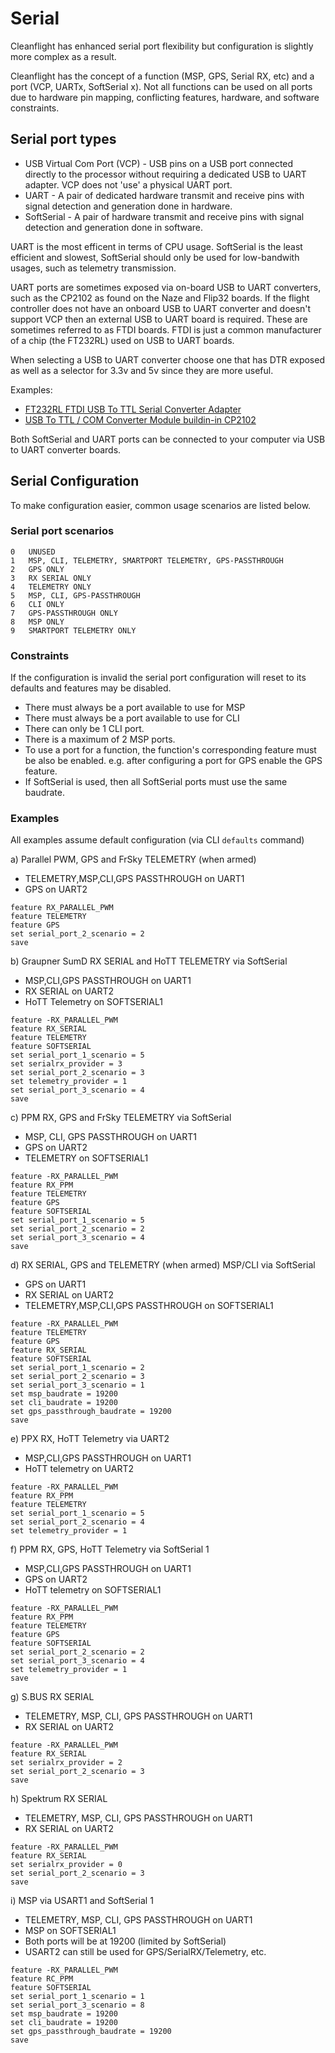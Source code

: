 # Serial

Cleanflight has enhanced serial port flexibility but configuration is slightly more complex as a result.

Cleanflight has the concept of a function (MSP, GPS, Serial RX, etc) and a port (VCP, UARTx, SoftSerial x).
Not all functions can be used on all ports due to hardware pin mapping, conflicting features, hardware, and software
constraints.

## Serial port types

* USB Virtual Com Port (VCP) - USB pins on a USB port connected directly to the processor without requiring
a dedicated USB to UART adapter.  VCP does not 'use' a physical UART port.
* UART - A pair of dedicated hardware transmit and receive pins with signal detection and generation done in hardware.
* SoftSerial - A pair of hardware transmit and receive pins with signal detection and generation done in software.

UART is the most efficent in terms of CPU usage.
SoftSerial is the least efficient and slowest, SoftSerial should only be used for low-bandwith usages, such as telemetry transmission.

UART ports are sometimes exposed via on-board USB to UART converters, such as the CP2102 as found on the Naze and Flip32 boards.
If the flight controller does not have an onboard USB to UART converter and doesn't support VCP then an external USB to UART board is required.
These are sometimes referred to as FTDI boards.  FTDI is just a common manufacturer of a chip (the FT232RL) used on USB to UART boards.

When selecting a USB to UART converter choose one that has DTR exposed as well as a selector for 3.3v and 5v since they are more useful.

Examples:
 
 * [FT232RL FTDI USB To TTL Serial Converter Adapter](http://www.banggood.com/FT232RL-FTDI-USB-To-TTL-Serial-Converter-Adapter-Module-For-Arduino-p-917226.html)
 * [USB To TTL / COM Converter Module buildin-in CP2102](http://www.banggood.com/Wholesale-USB-To-TTL-Or-COM-Converter-Module-Buildin-in-CP2102-New-p-27989.html)

Both SoftSerial and UART ports can be connected to your computer via USB to UART converter boards. 

## Serial Configuration

To make configuration easier, common usage scenarios are listed below.

### Serial port scenarios

```
0   UNUSED
1   MSP, CLI, TELEMETRY, SMARTPORT TELEMETRY, GPS-PASSTHROUGH
2   GPS ONLY
3   RX SERIAL ONLY
4   TELEMETRY ONLY
5   MSP, CLI, GPS-PASSTHROUGH
6   CLI ONLY
7   GPS-PASSTHROUGH ONLY
8   MSP ONLY
9   SMARTPORT TELEMETRY ONLY
```

### Constraints

If the configuration is invalid the serial port configuration will reset to its defaults and features may be disabled.

* There must always be a port available to use for MSP
* There must always be a port available to use for CLI
* There can only be 1 CLI port.
* There is a maximum of 2 MSP ports.
* To use a port for a function, the function's corresponding feature must be also be enabled.
e.g. after configuring a port for GPS enable the GPS feature.
* If SoftSerial is used, then all SoftSerial ports must use the same baudrate.


### Examples

All examples assume default configuration (via CLI `defaults` command)

a) Parallel PWM, GPS and FrSky TELEMETRY (when armed)

- TELEMETRY,MSP,CLI,GPS PASSTHROUGH on UART1
- GPS on UART2

```
feature RX_PARALLEL_PWM
feature TELEMETRY
feature GPS
set serial_port_2_scenario = 2
save
```

b) Graupner SumD RX SERIAL and HoTT TELEMETRY via SoftSerial

- MSP,CLI,GPS PASSTHROUGH on UART1
- RX SERIAL on UART2
- HoTT Telemetry on SOFTSERIAL1
```
feature -RX_PARALLEL_PWM
feature RX_SERIAL
feature TELEMETRY
feature SOFTSERIAL 
set serial_port_1_scenario = 5
set serialrx_provider = 3
set serial_port_2_scenario = 3
set telemetry_provider = 1
set serial_port_3_scenario = 4
save
```

c) PPM RX, GPS and FrSky TELEMETRY via SoftSerial

- MSP, CLI, GPS PASSTHROUGH on UART1
- GPS on UART2
- TELEMETRY on SOFTSERIAL1

```
feature -RX_PARALLEL_PWM
feature RX_PPM
feature TELEMETRY
feature GPS
feature SOFTSERIAL
set serial_port_1_scenario = 5
set serial_port_2_scenario = 2
set serial_port_3_scenario = 4
save
```
d) RX SERIAL, GPS and TELEMETRY (when armed) MSP/CLI via SoftSerial

- GPS on UART1
- RX SERIAL on UART2
- TELEMETRY,MSP,CLI,GPS PASSTHROUGH on SOFTSERIAL1

```
feature -RX_PARALLEL_PWM
feature TELEMETRY
feature GPS
feature RX_SERIAL
feature SOFTSERIAL
set serial_port_1_scenario = 2
set serial_port_2_scenario = 3
set serial_port_3_scenario = 1
set msp_baudrate = 19200
set cli_baudrate = 19200
set gps_passthrough_baudrate = 19200
save
```

e) PPX RX, HoTT Telemetry via UART2

- MSP,CLI,GPS PASSTHROUGH on UART1
- HoTT telemetry on UART2

```
feature -RX_PARALLEL_PWM
feature RX_PPM
feature TELEMETRY
set serial_port_1_scenario = 5
set serial_port_2_scenario = 4
set telemetry_provider = 1
```

f) PPM RX, GPS, HoTT Telemetry via SoftSerial 1

- MSP,CLI,GPS PASSTHROUGH on UART1
- GPS on UART2
- HoTT telemetry on SOFTSERIAL1

```
feature -RX_PARALLEL_PWM
feature RX_PPM
feature TELEMETRY
feature GPS
feature SOFTSERIAL
set serial_port_2_scenario = 2
set serial_port_3_scenario = 4
set telemetry_provider = 1
save
```

g) S.BUS RX SERIAL 

- TELEMETRY, MSP, CLI, GPS PASSTHROUGH on UART1
- RX SERIAL on UART2

```
feature -RX_PARALLEL_PWM
feature RX_SERIAL
set serialrx_provider = 2
set serial_port_2_scenario = 3
save
```

h) Spektrum RX SERIAL 

- TELEMETRY, MSP, CLI, GPS PASSTHROUGH on UART1
- RX SERIAL on UART2

```
feature -RX_PARALLEL_PWM
feature RX_SERIAL
set serialrx_provider = 0
set serial_port_2_scenario = 3
save
```

i) MSP via USART1 and SoftSerial 1 

- TELEMETRY, MSP, CLI, GPS PASSTHROUGH on UART1
- MSP on SOFTSERIAL1
- Both ports will be at 19200 (limited by SoftSerial)
- USART2 can still be used for GPS/SerialRX/Telemetry, etc.

```
feature -RX_PARALLEL_PWM
feature RC_PPM
feature SOFTSERIAL
set serial_port_1_scenario = 1
set serial_port_3_scenario = 8
set msp_baudrate = 19200
set cli_baudrate = 19200
set gps_passthrough_baudrate = 19200
save
```
